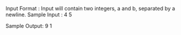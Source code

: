 
Input Format :  Input will contain two integers, a and b, separated by a newline.
Sample Input :  4
                5 

Sample Output:  9
                1           